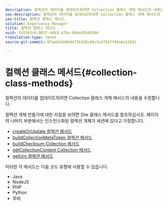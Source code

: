 ```yaml
---
description: 컬렉션의 데이터를 업데이트하려면 Collection 클래스 개체 메서드의 내용을 수정합니다.
seo-description: 컬렉션의 데이터를 업데이트하려면 Collection 클래스 개체 메서드의 내용을 수정합니다.
seo-title: 컬렉션 클래스 메서드
solution: Experience Manager
title: 컬렉션 클래스 메서드
uuid: fd3163c6-981f-44b3-a7ba-6b4e85b0830d
translation-type: tm+mt
source-git-commit: 67aeb3de964473b326c88c3a3f81ff48a6a12652

---
```



# 컬렉션 클래스 메서드{#collection-class-methods}

컬렉션의 데이터를 업데이트하려면 Collection 클래스 개체 메서드의 내용을 수정합니다.

컬렉션 개체 만들기에 대한 지침을 보려면 Site 클래스 메서드를 참조하십시오. 페이지의 나머지 부분에서는 인스턴스화된 컬렉션 개체가 세션에 있다고 가정합니다.

* [createOrUpdate 컬렉션 메서드](#r_createorupdate_collection_method)
* [buildCollectionMetaToken 컬렉션 메서드](#r_buildcollectionmetatoken_collection_method)
* [buildChecksum Collection 메서드](#r_buildchecksum_collection_method)
* [getCollectionContent Collection 메서드](#t_getcollectioncontent_collection_method)
* [getUrn 컬렉션 메서드](#r_geturn_collection_method)

이러한 각 메서드는 다음 코드 유형에 사용할 수 있습니다.

* Java
* NodeJS
* PHP
* Python
* 루비

